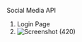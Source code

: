 Social Media API

1. Login Page
2. ![Screenshot (420)](https://github.com/RishabhSaxena45/Social-Media-API/assets/136158506/3c85f1c8-a0bb-4f4d-841a-844c0d826c41)
